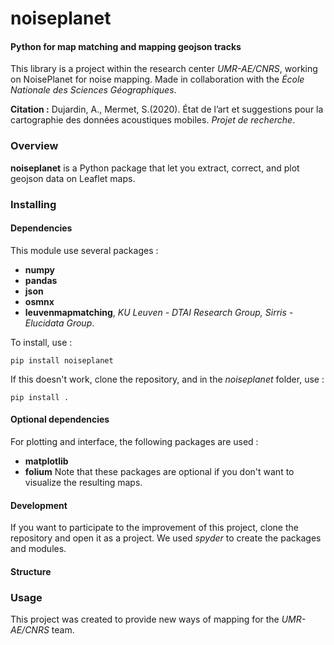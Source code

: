 # noiseplanet
#### Python for map matching and mapping geojson tracks

This library is a project within the research center *UMR-AE/CNRS*, working on NoisePlanet for noise mapping.
Made in collaboration with the *École Nationale des Sciences Géographiques*.

**Citation :** Dujardin, A., Mermet, S.(2020). État de l’art et suggestions pour la cartographie des données acoustiques mobiles. *Projet de recherche*.

### Overview

**noiseplanet** is a Python package that let you extract, correct, and plot geojson data on Leaflet maps.


### Installing
#### Dependencies
This module use several packages :
- **numpy**
- **pandas**
- **json**
- **osmnx**
- **leuvenmapmatching**, *KU Leuven - DTAI Research Group, Sirris - Elucidata Group*.

To install, use :
```
pip install noiseplanet
```
If this doesn't work, clone the repository, and in the *noiseplanet* folder, use :
```
pip install .
```

#### Optional dependencies
For plotting and interface, the following packages are used :
- **matplotlib**
- **folium**
Note that these packages are optional if you don't want to visualize the resulting maps.


#### Development

If you want to participate to the improvement of this project, clone the repository and open it as a project. We used *spyder* to create the packages and modules.

#### Structure



### Usage

This project was created to provide new ways of mapping for the *UMR-AE/CNRS* team.

